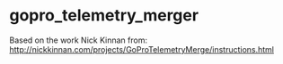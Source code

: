 # gopro_telemetry_merger

Based on the work Nick Kinnan from: http://nickkinnan.com/projects/GoProTelemetryMerge/instructions.html

